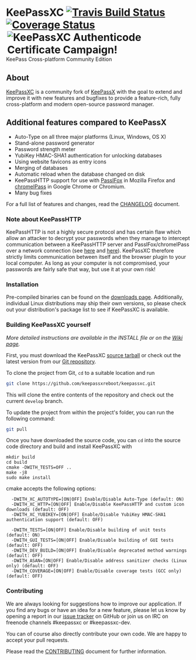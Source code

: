 # KeePassXC [![Travis Build Status](https://travis-ci.org/keepassxreboot/keepassxc.svg?branch=develop)](https://travis-ci.org/keepassxreboot/keepassxc)  [![Coverage Status](https://coveralls.io/repos/github/keepassxreboot/keepassxc/badge.svg)](https://coveralls.io/github/keepassxreboot/keepassxc) <a href='https://pledgie.com/campaigns/33487'><img alt='KeePassXC Authenticode Certificate Campaign!' align=right  src='https://pledgie.com/campaigns/33487.png?skin_name=chrome' border='0'></a>

KeePass Cross-platform Community Edition

## About
[KeePassXC](https://keepassxc.org) is a community fork of [KeePassX](https://www.keepassx.org/) with the goal to extend and improve it with new features and bugfixes to provide a feature-rich, fully cross-platform and modern open-source password manager.


## Additional features compared to KeePassX
- Auto-Type on all three major platforms (Linux, Windows, OS X)
- Stand-alone password generator
- Password strength meter
- YubiKey HMAC-SHA1 authentication for unlocking databases
- Using website favicons as entry icons
- Merging of databases
- Automatic reload when the database changed on disk
- KeePassHTTP support for use with [PassIFox](https://addons.mozilla.org/en-us/firefox/addon/passifox/) in Mozilla Firefox and [chromeIPass](https://chrome.google.com/webstore/detail/chromeipass/ompiailgknfdndiefoaoiligalphfdae) in Google Chrome or Chromium.
- Many bug fixes

For a full list of features and changes, read the [CHANGELOG](CHANGELOG) document.

### Note about KeePassHTTP
KeePassHTTP is not a highly secure protocol and has certain flaw which allow an attacker to decrypt your passwords when they manage to intercept communication between a KeePassHTTP server and PassIFox/chromeIPass over a network connection (see [here](https://github.com/pfn/keepasshttp/issues/258) and [here](https://github.com/keepassxreboot/keepassxc/issues/147)). KeePassXC therefore strictly limits communication between itself and the browser plugin to your local computer. As long as your computer is not compromised, your passwords are fairly safe that way, but use it at your own risk!

### Installation
Pre-compiled binaries can be found on the [downloads page](https://keepassxc.org/download).  Additionally, individual Linux distributions may ship their own versions, so please check out your distribution's package list to see if KeePassXC is available.

### Building KeePassXC yourself

*More detailed instructions are available in the INSTALL file or on the [Wiki page](https://github.com/keepassxreboot/keepassx/wiki/Install-Instruction-from-Source).*

First, you must download the KeePassXC [source tarball](https://keepassxc.org/download#source) or check out the latest version from our [Git repository](https://github.com/keepassxreboot/keepassxc).

To clone the project from Git, `cd` to a suitable location and run

```bash
git clone https://github.com/keepassxreboot/keepassxc.git
```

This will clone the entire contents of the repository and check out the current `develop` branch.

To update the project from within the project's folder, you can run the following command:

```bash
git pull
```

Once you have downloaded the source code, you can `cd` into the source code directory and build and install KeePassXC with

```
mkdir build
cd build
cmake -DWITH_TESTS=OFF ..
make -j8
sudo make install
```

cmake accepts the following options:

```
  -DWITH_XC_AUTOTYPE=[ON|OFF] Enable/Disable Auto-Type (default: ON)
  -DWITH_XC_HTTP=[ON|OFF] Enable/Disable KeePassHTTP and custom icon downloads (default: OFF)
  -DWITH_XC_YUBIKEY=[ON|OFF] Enable/Disable YubiKey HMAC-SHA1 authentication support (default: OFF)

  -DWITH_TESTS=[ON|OFF] Enable/Disable building of unit tests (default: ON)
  -DWITH_GUI_TESTS=[ON|OFF] Enable/Disable building of GUI tests (default: OFF)
  -DWITH_DEV_BUILD=[ON|OFF] Enable/Disable deprecated method warnings (default: OFF)
  -DWITH_ASAN=[ON|OFF] Enable/Disable address sanitizer checks (Linux only) (default: OFF)
  -DWITH_COVERAGE=[ON|OFF] Enable/Disable coverage tests (GCC only) (default: OFF)
```

### Contributing

We are always looking for suggestions how to improve our application. If you find any bugs or have an idea for a new feature, please let us know by opening a report in our [issue tracker](https://github.com/keepassxreboot/keepassxc/issues) on GitHub or join us on IRC on freenode channels #keepassxc or #keepassxc-dev.

You can of course also directly contribute your own code. We are happy to accept your pull requests.

Please read the [CONTRIBUTING](.github/CONTRIBUTING.md) document for further information.
